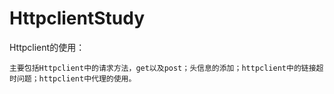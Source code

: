 # HttpclientStudy
Httpclient的使用：

    主要包括Httpclient中的请求方法，get以及post；头信息的添加；httpclient中的链接超时问题；httpclient中代理的使用。
